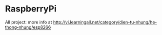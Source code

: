# RaspberryPi
All project:
more info at http://vi.learningall.net/category/dien-tu-nhung/he-thong-nhung/esp8266
